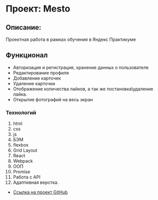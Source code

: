 # Проект: Mesto

## Описание:
 Проектная работа в рамках обучения в Яндекс Практикуме 

## Функционал
* Авторизация и регистрация, хранение данных о пользователе
* Редактирование профиля
* Добавление карточек
* Удаление карточки
* Отображение количества лайков, а так же постановка\удаление лайка.
* Открытие фотографий на весь экран

### Технологий
1. html
2. css
3. js
4. БЭМ
5. flexbox
6. Grid Layout
7. React
8. Webpack
9. ООП
10. Promise
11. Работа с API
12. Адаптивная верстка.


* [Ссылка на проект GitHub](https://aleksey313.github.io/react-mesto-auth/)